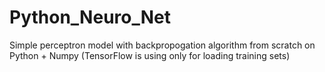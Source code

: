 # Python_Neuro_Net

Simple perceptron model with backpropogation algorithm from scratch on Python + Numpy (TensorFlow is using only for loading training sets)
